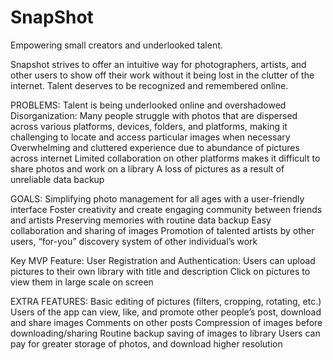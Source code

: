 # SnapShot
Empowering small creators and underlooked talent.

Snapshot strives to offer an intuitive way for photographers, artists, and other users to show off their work without it being lost in the clutter of the internet. Talent deserves to be recognized and remembered online.

PROBLEMS:
Talent is being underlooked online and overshadowed 
Disorganization: Many people struggle with photos that are dispersed across various platforms, devices, folders, and platforms, making it challenging to locate and access particular images when necessary
Overwhelming and cluttered experience due to abundance of pictures across internet
Limited collaboration on other platforms makes it difficult to share photos and work on a library
A loss of pictures as a result of unreliable data backup

GOALS:
Simplifying photo management for all ages with a user-friendly interface
Foster creativity and create engaging community between friends and artists
Preserving memories with routine data backup
Easy collaboration and sharing of images
Promotion of talented artists by other users, “for-you” discovery system of other individual’s work

Key MVP Feature:
User Registration and Authentication:
Users can upload pictures to their own library with title and description
Click on pictures to view them in large scale on screen

EXTRA FEATURES:
Basic editing of pictures (filters, cropping, rotating, etc.)
Users of the app can view, like, and promote other people’s post, download and share images
Comments on other posts
Compression of images before downloading/sharing
Routine backup saving of images to library
Users can pay for greater storage of photos, and download higher resolution
